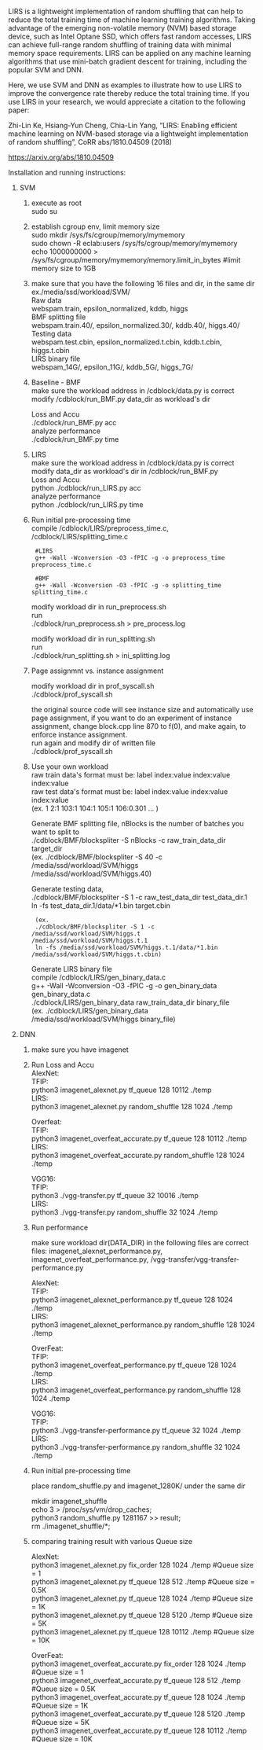LIRS is a lightweight implementation of random shuffling that can help to reduce the total training time of machine learning training algorithms. Taking advantage of the emerging non-volatile memory (NVM) based storage device, such as Intel Optane SSD, which offers fast random accesses, LIRS can achieve full-range random shuffling of training data with minimal memory space requirements. LIRS can be applied on any machine learning algorithms that use mini-batch gradient descent for training, including the popular SVM and DNN. 


Here, we use SVM and DNN as examples to illustrate how to use LIRS to improve the convergence rate thereby reduce the total training time. If you use LIRS in your research, we would appreciate a citation to the following paper:


Zhi-Lin Ke, Hsiang-Yun Cheng, Chia-Lin Yang, “LIRS: Enabling efficient machine learning on NVM-based storage via a lightweight implementation of random shuffling”, CoRR abs/1810.04509 (2018)

https://arxiv.org/abs/1810.04509


Installation and running instructions:

1. SVM	
	1. execute as root  
		sudo su
		
	2. establish cgroup env, limit memory size  
		sudo mkdir /sys/fs/cgroup/memory/mymemory  
		sudo chown -R eclab:users /sys/fs/cgroup/memory/mymemory  
		echo 1000000000 > /sys/fs/cgroup/memory/mymemory/memory.limit_in_bytes #limit memory size to 1GB  
		
	3. make sure that you have the following 16 files and dir, in the same dir ex./media/ssd/workload/SVM/  
		Raw data  
			webspam.train, epsilon_normalized, kddb, higgs  
		BMF splitting file  
			webspam.train.40/, epsilon_normalized.30/, kddb.40/, higgs.40/  
		Testing data  
			webspam.test.cbin, epsilon_normalized.t.cbin, kddb.t.cbin, higgs.t.cbin  
		LIRS binary file  
			webspam_14G/, epsilon_11G/, kddb_5G/, higgs_7G/  
		
	4. Baseline - BMF  
		make sure the workload address in /cdblock/data.py is correct		
		modify /cdblock/run_BMF.py data_dir as workload's dir  
		
		Loss and Accu  
			./cdblock/run_BMF.py acc  
		analyze performance  
			./cdblock/run_BMF.py time  
	5. LIRS  
		make sure the workload address in /cdblock/data.py is correct		
		modify data_dir as workload's dir in /cdblock/run_BMF.py    
		Loss and Accu  
			python ./cdblock/run_LIRS.py acc  
		analyze performance  
			python ./cdblock/run_LIRS.py time  
	
	6. Run initial pre-processing time  
		compile /cdblock/LIRS/preprocess_time.c, /cdblock/LIRS/splitting_time.c  
			
			#LIRS  
			g++ -Wall -Wconversion -O3 -fPIC -g -o preprocess_time preprocess_time.c  
			
			#BMF  
			g++ -Wall -Wconversion -O3 -fPIC -g -o splitting_time splitting_time.c  
		
		modify workload dir in run_preprocess.sh   
		run  
			./cdblock/run_preprocess.sh > pre_process.log  
		  
		modify workload dir in run_splitting.sh  
		run  
			./cdblock/run_splitting.sh > ini_splitting.log  
  
	7. Page assignmnt vs. instance assignment  
  
		modify workload dir in prof_syscall.sh  
		./cdblock/prof_syscall.sh  
	
		the original source code will see instance size and automatically use page assignment, if you want to do an experiment of instance assignment, change block.cpp line 870 to f(0), and make again, to enforce instance assignment.  
		run again and modify dir of written file  
		./cdblock/prof_syscall.sh  
	  
	8. Use your own workload  
		raw train data's format must be: label index:value index:value index:value  
		raw test data's format must be: label index:value index:value index:value  
		(ex. 1 2:1 103:1 104:1 105:1 106:0.301 ... )  
		  
		Generate BMF splitting file, nBlocks is the number of batches you want to split to  
			./cdblock/BMF/blockspliter -S nBlocks -c raw_train_data_dir target_dir  
			(ex. ./cdblock/BMF/blockspliter -S 40 -c /media/ssd/workload/SVM/higgs /media/ssd/workload/SVM/higgs.40)  
		  
		Generate testing data,  
			./cdblock/BMF/blockspliter -S 1 -c raw_test_data_dir test_data_dir.1  
			ln -fs test_data_dir.1/data/*1.bin target.cbin  
			  
			(ex.  
			./cdblock/BMF/blockspliter -S 1 -c /media/ssd/workload/SVM/higgs.t /media/ssd/workload/SVM/higgs.t.1  
			ln -fs /media/ssd/workload/SVM/higgs.t.1/data/*1.bin /media/ssd/workload/SVM/higgs.t.cbin)  
		  
		Generate LIRS binary file  
			compile /cdblock/LIRS/gen_binary_data.c  
				g++ -Wall -Wconversion -O3 -fPIC -g -o gen_binary_data gen_binary_data.c  
			./cdblock/LIRS/gen_binary_data raw_train_data_dir binary_file  
			(ex. ./cdblock/LIRS/gen_binary_data /media/ssd/workload/SVM/higgs binary_file)  
		  
2. DNN		  	
	1. make sure you have imagenet  
		  
	2. Run Loss and Accu  
		AlexNet:  
			TFIP:  
				python3 imagenet_alexnet.py tf_queue 128 10112 ./temp  
			LIRS:  
				python3 imagenet_alexnet.py random_shuffle 128 1024 ./temp  
				  
		Overfeat:  
			TFIP:  
				python3 imagenet_overfeat_accurate.py tf_queue 128 10112 ./temp  
			LIRS:  
				python3 imagenet_overfeat_accurate.py random_shuffle 128 1024 ./temp  
		  
		VGG16:  
			TFIP:  
				python3 ./vgg-transfer.py tf_queue 32 10016 ./temp  
			LIRS:  
				python3 ./vgg-transfer.py random_shuffle 32 1024 ./temp  
	  
	3. Run performance  
	  
		make sure workload dir(DATA_DIR) in the following files are correct  
			files: imagenet_alexnet_performance.py, imagenet_overfeat_performance.py, /vgg-transfer/vgg-transfer-performance.py  
  
		  
		AlexNet:  
			TFIP:  
				python3 imagenet_alexnet_performance.py tf_queue 128 1024 ./temp  
			LIRS:  
				python3 imagenet_alexnet_performance.py random_shuffle 128 1024 ./temp  
				  
		OverFeat:  
			TFIP:  
				python3 imagenet_overfeat_performance.py tf_queue 128 1024 ./temp  
			LIRS:  
				python3 imagenet_overfeat_performance.py random_shuffle 128 1024 ./temp  
				  
		VGG16:  
			TFIP:  
				python3 ./vgg-transfer-performance.py tf_queue 32 1024 ./temp  
			LIRS:  
				python3 ./vgg-transfer-performance.py random_shuffle 32 1024 ./temp  
	  
	3. Run initial pre-processing time  
	  
		place random_shuffle.py and imagenet_1280K/ under the same dir  
		  
		mkdir imagenet_shuffle  
		echo 3 > /proc/sys/vm/drop_caches;  
		python3 random_shuffle.py 1281167 >> result;  
		rm ./imagenet_shuffle/*;  
  
	  
	4. comparing training result with various Queue size  
		  
		AlexNet:  
			python3 imagenet_alexnet.py fix_order 128 1024 ./temp   #Queue size = 1  
			python3 imagenet_alexnet.py tf_queue 128 512 ./temp		#Queue size = 0.5K  
			python3 imagenet_alexnet.py tf_queue 128 1024 ./temp	#Queue size = 1K  
			python3 imagenet_alexnet.py tf_queue 128 5120 ./temp    #Queue size = 5K  
			python3 imagenet_alexnet.py tf_queue 128 10112 ./temp 	#Queue size = 10K  
		                                                     
		OverFeat:  
			python3 imagenet_overfeat_accurate.py fix_order 128 1024 ./temp   #Queue size = 1  
			python3 imagenet_overfeat_accurate.py tf_queue 128 512 ./temp     #Queue size = 0.5K  
			python3 imagenet_overfeat_accurate.py tf_queue 128 1024 ./temp    #Queue size = 1K  
			python3 imagenet_overfeat_accurate.py tf_queue 128 5120 ./temp    #Queue size = 5K  
			python3 imagenet_overfeat_accurate.py tf_queue 128 10112 ./temp   #Queue size = 10K  
		
			
			
		
		
			
